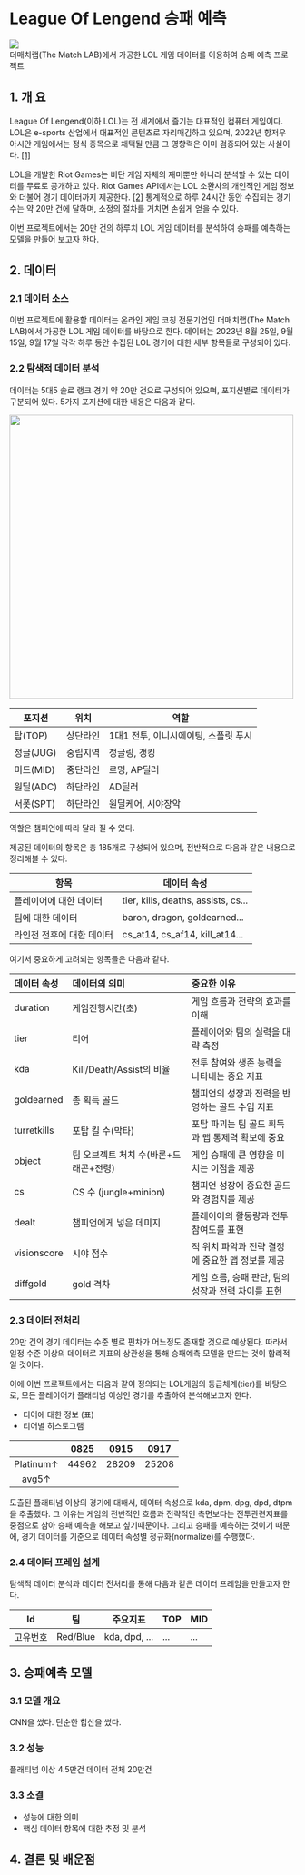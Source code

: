 # League Of Lengend 승패 예측
<div><img src ="https://github.com/ho0116/lol_project/assets/85285367/168d93e9-c8b6-4d13-8007-2cf5816ba80a"></div>
더매치랩(The Match LAB)에서 가공한 LOL 게임 데이터를 이용하여 승패 예측 프로젝트


## 1. 개 요
League Of Lengend(이하 LOL)는 전 세계에서 즐기는 대표적인 컴퓨터 게임이다. LOL은 e-sports 산업에서 대표적인 콘텐츠로 자리매김하고 있으며, 2022년 항저우 아시안 게임에서는 정식 종목으로 채택될 만큼 그 영향력은 이미 검증되어 있는 사실이다. <a href="https://biz.chosun.com/site/data/html_dir/2020/12/17/2020121702229.html">[1]</a>

LOL을 개발한 Riot Games는 비단 게임 자체의 재미뿐만 아니라 분석할 수 있는 데이터를 무료로 공개하고 있다. Riot Games API에서는 LOL 소환사의 개인적인 게임 정보와 더불어 경기 데이터까지 제공한다. <a href="https://developer.riotgames.com/">[2]</a> 통계적으로 하루 24시간 동안 수집되는 경기 수는 약 20만 건에 달하며, 소정의 절차를 거치면 손쉽게 얻을 수 있다.

이번 프로젝트에서는 20만 건의 하루치 LOL 게임 데이터를 분석하여 승패를 예측하는 모델을 만들어 보고자 한다.

## 2. 데이터
### 2.1 데이터 소스
이번 프로젝트에 활용할 데이터는 온라인 게임 코칭 전문기업인 더매치랩(The Match LAB)에서 가공한 LOL 게임 데이터를 바탕으로 한다. 데이터는 2023년 8월 25일, 9월 15일, 9월 17일 각각 하루 동안 수집된 LOL 경기에 대한 세부 항목들로 구성되어 있다.

### 2.2 탐색적 데이터 분석
데이터는 5대5 솔로 랭크 경기 약 20만 건으로 구성되어 있으며, 포지션별로 데이터가 구분되어 있다. 5가지 포지션에 대한 내용은 다음과 같다.
<div align="left"><img src="https://github.com/ho0116/lol_project/assets/85285367/33e27184-b16f-450c-99e0-cb560e2b6808" width="500"> </div>

| 포지션 |위치|역할|
|--------|---|---|
| 탑(TOP) |상단라인|1대1 전투, 이니시에이팅, 스플릿 푸시|
| 정글(JUG) |중립지역|정글링, 갱킹|
| 미드(MID) |중단라인|로밍, AP딜러|
| 원딜(ADC) |하단라인|AD딜러|
| 서폿(SPT) |하단라인|원딜케어, 시야장악|

역할은 챔피언에 따라 달라 질 수 있다.  <br>

제공된 데이터의 항목은 총 185개로 구성되어 있으며, 전반적으로 다음과 같은 내용으로 정리해볼 수 있다.

| 항목           | 데이터 속성 |
|--------------|--------|
| 플레이어에 대한 데이터 | tier, kills, deaths, assists, cs... |
| 팀에 대한 데이터    | baron, dragon, goldearned...    |
|라인전 전후에 대한 데이터 |cs_at14, cs_af14, kill_at14...|

여기서 중요하게 고려되는 항목들은 다음과 같다. 

| 데이터 속성 | 데이터의 의미| 중요한 이유 |
|:-------|:-------------|:--------|
|duration|게임진행시간(초)|게임 흐름과 전략의 효과를 이해|
|tier|티어|플레이어와 팀의 실력을 대략 측정|
|kda|Kill/Death/Assist의 비율|전투 참여와 생존 능력을 나타내는 중요 지표|
|goldearned|총 획득 골드|챔피언의 성장과 전력을 반영하는 골드 수입 지표|
|turretkills|포탑 킬 수(막타)|포탑 파괴는 팀 골드 획득과 맵 통제력 확보에 중요|
|object|팀 오브젝트 처치 수(바론+드래곤+전령)|게임 승패에 큰 영향을 미치는 이점을 제공|
|cs|CS 수 (jungle+minion)|챔피언 성장에 중요한 골드와 경험치를 제공|
|dealt|챔피언에게 넣은 데미지|플레이어의 활동량과 전투 참여도를 표현|
|visionscore|시야 점수|적 위치 파악과 전략 결정에 중요한 맵 정보를 제공|
|diffgold|gold 격차|게임 흐름, 승패 판단, 팀의 성장과 전력 차이를 표현|

### 2.3 데이터 전처리
20만 건의 경기 데이터는 수준 별로 편차가 어느정도 존재할 것으로 예상된다. 따라서 일정 수준 이상의 데이터로 지표의 상관성을 통해 승패예측 모델을 만드는 것이 합리적일 것이다.

이에 이번 프로젝트에서는 다음과 같이 정의되는 LOL게임의 등급체계(tier)를 바탕으로, 모든 플레이어가 플래티넘 이상인 경기를 추출하여 분석해보고자 한다.

* 티어에 대한 정보 (표)
* 티어별 히스토그램

|  |0825|0915|0917|
|:---:|:---:|:---:|:---:|
|Platinum↑|44962|28209|25208|
|avg5↑||||

도출된 플래티넘 이상의 경기에 대해서, 데이터 속성으로 kda, dpm, dpg, dpd, dtpm을 추출했다. 그 이유는 게임의 전반적인 흐름과 전략적인 측면보다는 전투관련지표를 중점으로 삼아 승패 예측을 해보고 싶기때문이다. 그리고 승패를 예측하는 것이기 때문에, 경기 데이터를 기준으로 데이터 속성별 정규화(normalize)를 수행했다. 

### 2.4 데이터 프레임 설계

탐색적 데이터 분석과 데이터 전처리를 통해 다음과 같은 데이터 프레임을 만들고자 한다.

| Id  | 팀  | 주요지표 | TOP |MID|
|-----|-----|---------|-----|---|
| 고유번호 | Red/Blue | kda, dpd, ...| ... |...|

## 3. 승패예측 모델

### 3.1 모델 개요
CNN을 썼다. 단순한 합산을 썼다.

### 3.2 성능
플래티넘 이상 4.5만건
데이터 전체 20만건

### 3.3 소결
* 성능에 대한 의미
* 핵심 데이터 항목에 대한 추정 및 분석

## 4. 결론 및 배운점
